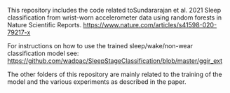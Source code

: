This repository includes the code related toSundararajan et al. 2021 Sleep classification from wrist-worn accelerometer data using random forests in Nature Scientific Reports.  https://www.nature.com/articles/s41598-020-79217-x

For instructions on how to use the trained sleep/wake/non-wear classification model see: https://github.com/wadpac/SleepStageClassification/blob/master/ggir_ext

The other folders of this repository are mainly related to the training of the model and the various experiments as described in the paper.
